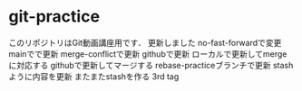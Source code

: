 # git-practice
このリポジトリはGit動画講座用です．
更新しました
no-fast-forwardで変更
mainでで更新
merge-conflictで更新
githubで更新
ローカルで更新してmergeに対応する
githubで更新してマージする
rebase-practiceブランチで更新
stashように内容を更新
またまたstashを作る
3rd
tag